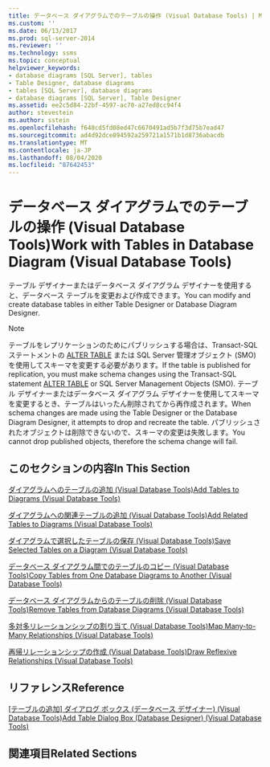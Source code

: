 ```yaml
---
title: データベース ダイアグラムでのテーブルの操作 (Visual Database Tools) | Microsoft Docs
ms.custom: ''
ms.date: 06/13/2017
ms.prod: sql-server-2014
ms.reviewer: ''
ms.technology: ssms
ms.topic: conceptual
helpviewer_keywords:
- database diagrams [SQL Server], tables
- Table Designer, database diagrams
- tables [SQL Server], database diagrams
- database diagrams [SQL Server], Table Designer
ms.assetid: ee2c5d84-22bf-4597-ac70-a27ed8cc94f4
author: stevestein
ms.author: sstein
ms.openlocfilehash: f648cd5fd08ed47c6670491ad5b7f3d75b7ead47
ms.sourcegitcommit: ad4d92dce894592a259721a1571b1d8736abacdb
ms.translationtype: MT
ms.contentlocale: ja-JP
ms.lasthandoff: 08/04/2020
ms.locfileid: "87642453"
---
```

# <a name="work-with-tables-in-database-diagram-visual-database-tools"></a><span data-ttu-id="6f23f-102">データベース ダイアグラムでのテーブルの操作 (Visual Database Tools)</span><span class="sxs-lookup"><span data-stu-id="6f23f-102">Work with Tables in Database Diagram (Visual Database Tools)</span></span>
  <span data-ttu-id="6f23f-103">テーブル デザイナーまたはデータベース ダイアグラム デザイナーを使用すると、データベース テーブルを変更および作成できます。</span><span class="sxs-lookup"><span data-stu-id="6f23f-103">You can modify and create database tables in either Table Designer or Database Diagram Designer.</span></span>  
  
> [!NOTE]  
>  <span data-ttu-id="6f23f-104">テーブルをレプリケーションのためにパブリッシュする場合は、Transact-SQL ステートメントの [ALTER TABLE](/sql/t-sql/statements/alter-table-transact-sql) または SQL Server 管理オブジェクト (SMO) を使用してスキーマを変更する必要があります。</span><span class="sxs-lookup"><span data-stu-id="6f23f-104">If the table is published for replication, you must make schema changes using the Transact-SQL statement [ALTER TABLE](/sql/t-sql/statements/alter-table-transact-sql) or SQL Server Management Objects (SMO).</span></span> <span data-ttu-id="6f23f-105">テーブル デザイナーまたはデータベース ダイアグラム デザイナーを使用してスキーマを変更するとき、テーブルはいったん削除されてから再作成されます。</span><span class="sxs-lookup"><span data-stu-id="6f23f-105">When schema changes are made using the Table Designer or the Database Diagram Designer, it attempts to drop and recreate the table.</span></span> <span data-ttu-id="6f23f-106">パブリッシュされたオブジェクトは削除できないので、スキーマの変更は失敗します。</span><span class="sxs-lookup"><span data-stu-id="6f23f-106">You cannot drop published objects, therefore the schema change will fail.</span></span>  
  
## <a name="in-this-section"></a><span data-ttu-id="6f23f-107">このセクションの内容</span><span class="sxs-lookup"><span data-stu-id="6f23f-107">In This Section</span></span>  
 [<span data-ttu-id="6f23f-108">ダイアグラムへのテーブルの追加 (Visual Database Tools)</span><span class="sxs-lookup"><span data-stu-id="6f23f-108">Add Tables to Diagrams &#40;Visual Database Tools&#41;</span></span>](visual-database-tools.md)  
  
 [<span data-ttu-id="6f23f-109">ダイアグラムへの関連テーブルの追加 (Visual Database Tools)</span><span class="sxs-lookup"><span data-stu-id="6f23f-109">Add Related Tables to Diagrams &#40;Visual Database Tools&#41;</span></span>](add-related-tables-to-diagrams-visual-database-tools.md)  
  
 [<span data-ttu-id="6f23f-110">ダイアグラムで選択したテーブルの保存 (Visual Database Tools)</span><span class="sxs-lookup"><span data-stu-id="6f23f-110">Save Selected Tables on a Diagram &#40;Visual Database Tools&#41;</span></span>](save-selected-tables-on-a-diagram-visual-database-tools.md)  
  
 [<span data-ttu-id="6f23f-111">データベース ダイアグラム間でのテーブルのコピー (Visual Database Tools)</span><span class="sxs-lookup"><span data-stu-id="6f23f-111">Copy Tables from One Database Diagrams to Another &#40;Visual Database Tools&#41;</span></span>](copy-tables-from-one-database-diagrams-to-another-visual-database-tools.md)  
  
 [<span data-ttu-id="6f23f-112">データベース ダイアグラムからのテーブルの削除 (Visual Database Tools)</span><span class="sxs-lookup"><span data-stu-id="6f23f-112">Remove Tables from Database Diagrams &#40;Visual Database Tools&#41;</span></span>](remove-tables-from-database-diagrams-visual-database-tools.md)  
  
 [<span data-ttu-id="6f23f-113">多対多リレーションシップの割り当て (Visual Database Tools)</span><span class="sxs-lookup"><span data-stu-id="6f23f-113">Map Many-to-Many Relationships &#40;Visual Database Tools&#41;</span></span>](map-many-to-many-relationships-visual-database-tools.md)  
  
 [<span data-ttu-id="6f23f-114">再帰リレーションシップの作成 (Visual Database Tools)</span><span class="sxs-lookup"><span data-stu-id="6f23f-114">Draw Reflexive Relationships &#40;Visual Database Tools&#41;</span></span>](draw-reflexive-relationships-visual-database-tools.md)  
  
## <a name="reference"></a><span data-ttu-id="6f23f-115">リファレンス</span><span class="sxs-lookup"><span data-stu-id="6f23f-115">Reference</span></span>  
 <span data-ttu-id="6f23f-116">[[テーブルの追加] ダイアログ ボックス (データベース デザイナー) (Visual Database Tools)](add-table-dialog-box-database-designer-visual-database-tools.md)</span><span class="sxs-lookup"><span data-stu-id="6f23f-116">[Add Table Dialog Box &#40;Database Designer&#41; &#40;Visual Database Tools&#41;](add-table-dialog-box-database-designer-visual-database-tools.md)</span></span>  
  
## <a name="related-sections"></a><span data-ttu-id="6f23f-117">関連項目</span><span class="sxs-lookup"><span data-stu-id="6f23f-117">Related Sections</span></span>  
  
